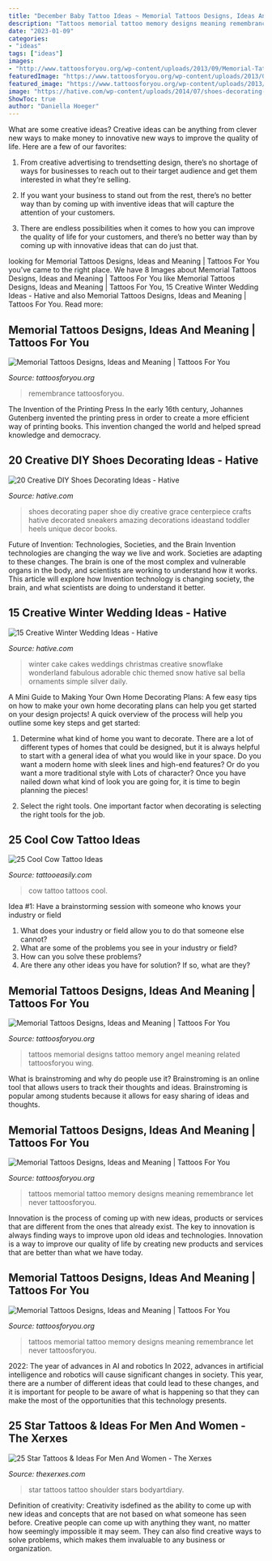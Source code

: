 ```yaml
---
title: "December Baby Tattoo Ideas ~ Memorial Tattoos Designs, Ideas And Meaning"
description: "Tattoos memorial tattoo memory designs meaning remembrance let never tattoosforyou"
date: "2023-01-09"
categories:
- "ideas"
tags: ["ideas"]
images:
- "http://www.tattoosforyou.org/wp-content/uploads/2013/09/Memorial-Tattoos-Designs.jpg"
featuredImage: "https://www.tattoosforyou.org/wp-content/uploads/2013/09/Memory-Tattoo.jpg"
featured_image: "https://www.tattoosforyou.org/wp-content/uploads/2013/09/Memory-Tattoo.jpg"
image: "https://hative.com/wp-content/uploads/2014/07/shoes-decorating-ideas/2-shoes-decorating-ideas.jpg"
ShowToc: true
author: "Daniella Hoeger"
---
```



What are some creative ideas?
Creative ideas can be anything from clever new ways to make money to innovative new ways to improve the quality of life. Here are a few of our favorites: 
1) From creative advertising to trendsetting design, there’s no shortage of ways for businesses to reach out to their target audience and get them interested in what they’re selling.

2) If you want your business to stand out from the rest, there’s no better way than by coming up with inventive ideas that will capture the attention of your customers.

3) There are endless possibilities when it comes to how you can improve the quality of life for your customers, and there’s no better way than by coming up with innovative ideas that can do just that.

	

		
looking for Memorial Tattoos Designs, Ideas and Meaning | Tattoos For You you've came to the right place. We have 8 Images about Memorial Tattoos Designs, Ideas and Meaning | Tattoos For You like Memorial Tattoos Designs, Ideas and Meaning | Tattoos For You, 15 Creative Winter Wedding Ideas - Hative and also Memorial Tattoos Designs, Ideas and Meaning | Tattoos For You. Read more:
		
    
## Memorial Tattoos Designs, Ideas And Meaning | Tattoos For You

<img loading=lazy src="https://www.tattoosforyou.org/wp-content/uploads/2013/09/Memory-Tattoo.jpg" onerror="this.onerror=null;this.src='https://tse2.mm.bing.net/th?id=OIP.f95XPsySwMKMvzbNNsGHWAHaJ4&amp;pid=15.1';" alt="Memorial Tattoos Designs, Ideas and Meaning | Tattoos For You">

_Source: tattoosforyou.org_

>remembrance tattoosforyou. 

	

The Invention of the Printing Press
In the early 16th century, Johannes Gutenberg invented the printing press in order to create a more efficient way of printing books. This invention changed the world and helped spread knowledge and democracy.

    
## 20 Creative DIY Shoes Decorating Ideas - Hative

<img loading=lazy src="https://hative.com/wp-content/uploads/2014/07/shoes-decorating-ideas/2-shoes-decorating-ideas.jpg" onerror="this.onerror=null;this.src='https://tse3.mm.bing.net/th?id=OIP.UH8zd2fBy10xGP3flOrXCQHaJ6&amp;pid=15.1';" alt="20 Creative DIY Shoes Decorating Ideas - Hative">

_Source: hative.com_

>shoes decorating paper shoe diy creative grace centerpiece crafts hative decorated sneakers amazing decorations ideastand toddler heels unique decor books. 

	

Future of Invention: Technologies, Societies, and the Brain
Invention technologies are changing the way we live and work. Societies are adapting to these changes. The brain is one of the most complex and vulnerable organs in the body, and scientists are working to understand how it works. This article will explore how Invention technology is changing society, the brain, and what scientists are doing to understand it better.

    
## 15 Creative Winter Wedding Ideas - Hative

<img loading=lazy src="https://hative.com/wp-content/uploads/2014/11/winter-wedding-ideas/13-creative-winter-wedding-ideas.jpg" onerror="this.onerror=null;this.src='https://tse2.mm.bing.net/th?id=OIP.kIFp1dvcStNG5nRVWhuQJwHaJF&amp;pid=15.1';" alt="15 Creative Winter Wedding Ideas - Hative">

_Source: hative.com_

>winter cake cakes weddings christmas creative snowflake wonderland fabulous adorable chic themed snow hative sal bella ornaments simple silver daily. 

	

A Mini Guide to Making Your Own Home Decorating Plans:
A few easy tips on how to make your own home decorating plans can help you get started on your design projects! A quick overview of the process will help you outline some key steps and get started:
1. Determine what kind of home you want to decorate. There are a lot of different types of homes that could be designed, but it is always helpful to start with a general idea of what you would like in your space. Do you want a modern home with sleek lines and high-end features? Or do you want a more traditional style with Lots of character? Once you have nailed down what kind of look you are going for, it is time to begin planning the pieces!

2. Select the right tools. One important factor when decorating is selecting the right tools for the job.

    
## 25 Cool Cow Tattoo Ideas

<img loading=lazy src="http://www.tattooeasily.com/wp-content/uploads/2013/07/cow-tattoo-17.jpg" onerror="this.onerror=null;this.src='https://tse1.mm.bing.net/th?id=OIP.0694588QpZRhLifqyVGWswHaLG&amp;pid=15.1';" alt="25 Cool Cow Tattoo Ideas">

_Source: tattooeasily.com_

>cow tattoo tattoos cool. 

	

Idea #1: Have a brainstorming session with someone who knows your industry or field
1. What does your industry or field allow you to do that someone else cannot? 
2. What are some of the problems you see in your industry or field? 
3. How can you solve these problems? 
4. Are there any other ideas you have for solution? If so, what are they?

    
## Memorial Tattoos Designs, Ideas And Meaning | Tattoos For You

<img loading=lazy src="http://www.tattoosforyou.org/wp-content/uploads/2013/09/Memorial-Tattoos-Designs.jpg" onerror="this.onerror=null;this.src='https://tse3.mm.bing.net/th?id=OIP.0sOhd050vuguWGmda7L3UwHaJ4&amp;pid=15.1';" alt="Memorial Tattoos Designs, Ideas and Meaning | Tattoos For You">

_Source: tattoosforyou.org_

>tattoos memorial designs tattoo memory angel meaning related tattoosforyou wing. 

	

What is brainstroming and why do people use it?
Brainstroming is an online tool that allows users to track their thoughts and ideas. Brainstroming is popular among students because it allows for easy sharing of ideas and thoughts.

    
## Memorial Tattoos Designs, Ideas And Meaning | Tattoos For You

<img loading=lazy src="http://www.tattoosforyou.org/wp-content/uploads/2013/09/In-Memory-of-Tattoo-768x1024.jpg" onerror="this.onerror=null;this.src='https://tse3.mm.bing.net/th?id=OIP.S1PcYgy4-zsc2wJgJCUiNQHaJ4&amp;pid=15.1';" alt="Memorial Tattoos Designs, Ideas and Meaning | Tattoos For You">

_Source: tattoosforyou.org_

>tattoos memorial tattoo memory designs meaning remembrance let never tattoosforyou. 

	

Innovation is the process of coming up with new ideas, products or services that are different from the ones that already exist. The key to innovation is always finding ways to improve upon old ideas and technologies. Innovation is a way to improve our quality of life by creating new products and services that are better than what we have today.

    
## Memorial Tattoos Designs, Ideas And Meaning | Tattoos For You

<img loading=lazy src="http://www.tattoosforyou.org/wp-content/uploads/2013/09/In-Memory-of-Tattoo.jpg" onerror="this.onerror=null;this.src='https://tse3.mm.bing.net/th?id=OIP.MwiH3Ztx4m-pMPYShkH9EwHaJ3&amp;pid=15.1';" alt="Memorial Tattoos Designs, Ideas and Meaning | Tattoos For You">

_Source: tattoosforyou.org_

>tattoos memorial tattoo memory designs meaning remembrance let never tattoosforyou. 

	

2022: The year of advances in AI and robotics
In 2022, advances in artificial intelligence and robotics will cause significant changes in society. This year, there are a number of different ideas that could lead to these changes, and it is important for people to be aware of what is happening so that they can make the most of the opportunities that this technology presents.

    
## 25 Star Tattoos &amp; Ideas For Men And Women - The Xerxes

<img loading=lazy src="http://thexerxes.com/wp-content/uploads/2016/03/Star-Shoulder-Tattoo.jpg" onerror="this.onerror=null;this.src='https://tse1.mm.bing.net/th?id=OIP.fBfCn5qDL7iGuR9o4QzzvQHaLH&amp;pid=15.1';" alt="25 Star Tattoos &amp; Ideas For Men And Women - The Xerxes">

_Source: thexerxes.com_

>star tattoos tattoo shoulder stars bodyartdiary. 

	

Definition of creativity:
Creativity isdefined as the ability to come up with new ideas and concepts that are not based on what someone has seen before. Creative people can come up with anything they want, no matter how seemingly impossible it may seem. They can also find creative ways to solve problems, which makes them invaluable to any business or organization.

